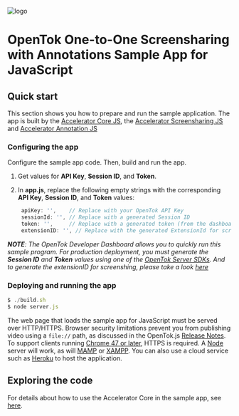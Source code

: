 ![logo](../tokbox-logo.png)
# OpenTok One-to-One Screensharing with Annotations Sample App for JavaScript

## Quick start

This section shows you how to prepare and run the sample application. The app is built by the [Accelerator Core JS](https://github.com/opentok/accelerator-core-js), the [Accelerator Screensharing JS](https://github.com/opentok/accelerator-screen-sharing-js) and [Accelerator Annotation JS](https://github.com/opentok/accelerator-annotation-js)

### Configuring the app

Configure the sample app code. Then, build and run the app.

1. Get values for **API Key**, **Session ID**, and **Token**.

2. In **app.js**, replace the following empty strings with the corresponding **API Key**, **Session ID**, and **Token** values:

   ```javascript
    apiKey: '',    // Replace with your OpenTok API Key
    sessionId: '', // Replace with a generated Session ID
    token: '',     // Replace with a generated token (from the dashboard or using an OpenTok server SDK)
    extensionID: '', // Replace with the generated ExtensionId for screensharing.
   ```

_**NOTE**: The OpenTok Developer Dashboard allows you to quickly run this sample program. For production deployment, you must generate the **Session ID** and **Token** values using one of the [OpenTok Server SDKs](https://tokbox.com/developer/sdks/server/). And to generate the extensionID for screenshing, please take a look [here](https://github.com/opentok/screensharing-extensions)_

### Deploying and running the app

```javascript
$ ./build.sh 
$ node server.js
```

The web page that loads the sample app for JavaScript must be served over HTTP/HTTPS. Browser security limitations prevent you from publishing video using a `file://` path, as discussed in the OpenTok.js [Release Notes](https://www.tokbox.com/developer/sdks/js/release-notes.html#knownIssues). To support clients running [Chrome 47 or later](https://groups.google.com/forum/#!topic/discuss-webrtc/sq5CVmY69sc), HTTPS is required. A [Node](https://nodejs.org/en/) server will work, as will [MAMP](https://www.mamp.info/) or [XAMPP](https://www.apachefriends.org/index.html).  You can also use a cloud service such as [Heroku](https://www.heroku.com/) to host the application.


## Exploring the code

For details about how to use the Accelerator Core in the sample app, see [here](https://github.com/opentok/accelerator-core-js#sample-applications).
